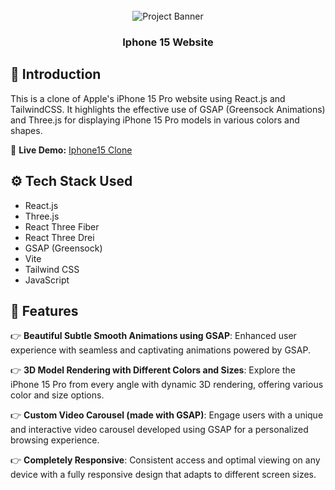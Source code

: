 <div align="center">
  <br />
      <img src="https://i.postimg.cc/37PnQw8n/Image-from.png" alt="Project Banner">
  <br />
  <h3 align="center">Iphone 15 Website</h3>
</div>

## <a name="introduction">🤖 Introduction</a>

This is a clone of Apple's iPhone 15 Pro website using React.js and TailwindCSS. It highlights the effective use of GSAP (Greensock Animations) and Three.js for displaying iPhone 15 Pro models in various colors and shapes.

🔗 **Live Demo:** [ Iphone15 Clone](https://iphone15clone-git-main-anujs-projects-c1787fce.vercel.app/)

## <a name="tech-stack">⚙️ Tech Stack Used</a>

- React.js
- Three.js
- React Three Fiber
- React Three Drei
- GSAP (Greensock)
- Vite
- Tailwind CSS
- JavaScript

## <a name="features">🔋 Features</a>

👉 **Beautiful Subtle Smooth Animations using GSAP**: Enhanced user experience with seamless and captivating animations powered by GSAP.

👉 **3D Model Rendering with Different Colors and Sizes**: Explore the iPhone 15 Pro from every angle with dynamic 3D rendering, offering various color and size options.

👉 **Custom Video Carousel (made with GSAP)**: Engage users with a unique and interactive video carousel developed using GSAP for a personalized browsing experience.

👉 **Completely Responsive**: Consistent access and optimal viewing on any device with a fully responsive design that adapts to different screen sizes.

